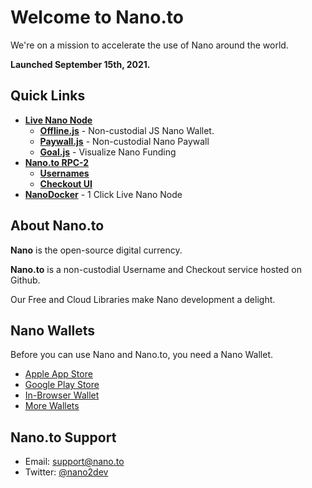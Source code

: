 # Welcome to Nano.to

We're on a mission to accelerate the use of Nano around the world. 

**Launched September 15th, 2021.**

## **Quick Links**

- [**Live Nano Node**](https://rpc.nano.to)
  - [**Offline.js**](https://github.com/fwd/nano-offline#offlinejs) - Non-custodial JS Nano Wallet.
  - [**Paywall.js**](https://github.com/fwd/nano-wall#nanowalljs) - Non-custodial Nano Paywall
  - [**Goal.js**](https://github.com/fwd/nano-goal#nanogoaljs) - Visualize Nano Funding
- [**Nano.to RPC-2**](https://api.nano.to) 
  - [**Usernames**](https://docs.nano.to/usernames#getting-started) 
  - [**Checkout UI**](https://docs.nano.to/checkout-ui#getting-started) 
- [**NanoDocker**](https://github.com/fwd/nano-docker) - 1 Click Live Nano Node

## About Nano.to

**Nano** is the open-source digital currency.

**Nano.to** is a non-custodial Username and Checkout service hosted on Github. 

Our Free and Cloud Libraries make Nano development a delight.

## Nano Wallets

Before you can use Nano and Nano.to, you need a Nano Wallet. 

- [Apple App Store](https://itunes.apple.com/us/app/natrium/id1451425707?ls=1&mt=8)
- [Google Play Store](https://play.google.com/store/apps/details?id=co.banano.natriumwallet)
- [In-Browser Wallet](https://nault.cc/)
- [More Wallets](https://hub.nano.org/i/wallets/2)

## Nano.to Support

- Email: support@nano.to
- Twitter: [@nano2dev](https://twitter.com/nano2dev)
